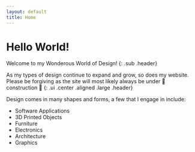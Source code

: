 ```yaml
---
layout: default
title: Home
---
```


<div class="ui center aligned header line" markdown="1">

# Hello World!

Welcome to my Wonderous World of Design!
{: .sub .header}

</div>

As my types of design continue to expand and grow, so does my website. <br>
Please be forgiving as the site will most likely always be under &#x1F6A7; construction &#x1F6A7;
{: .ui .center .aligned .large .header}

<!-- If you think any aspect of software development doesn't involve design, 
then you might doing something wrong.
{: .ui .grey .stacked .padded .segment}

When you come across a well written piece of code, 
it is truly a work of art to be admired.
{: .ui .grey .stacked .padded .segment}
 -->


Design comes in many shapes and forms, a few that I engage in include:
- Software Applications
- 3D Printed Objects
- Furniture
- Electronics
- Architecture
- Graphics
